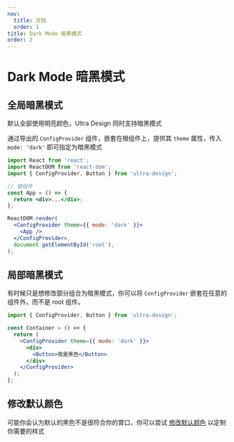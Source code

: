 ```yaml
---
nav:
  title: 文档
  order: 1
title: Dark Mode 暗黑模式
order: 2
---
```


# Dark Mode 暗黑模式

## 全局暗黑模式

默认全部使用明亮颜色，Ultra Design 同时支持暗黑模式

通过导出的 `ConfigProvider` 组件，嵌套在根组件上，提供其 `theme` 属性，传入 `mode: 'dark'` 即可指定为暗黑模式

```jsx | pure
import React from 'react';
import ReactDOM from 'react-dom';
import { ConfigProvider, Button } from 'ultra-design';

// 根组件
const App = () => {
  return <div>...</div>;
};

ReactDOM.render(
  <ConfigProvider theme={{ mode: 'dark' }}>
    <App />
  </ConfigProvider>,
  document.getElementById('root'),
);
```

## 局部暗黑模式

有时候只是想修改部分组合为暗黑模式，你可以将 `ConfigProvider` 嵌套在任意的组件外，而不是 root 组件。

```jsx | pure
import { ConfigProvider, Button } from 'ultra-design';

const Container = () => {
  return (
    <ConfigProvider theme={{ mode: 'dark' }}>
      <div>
        <Button>我是黑色</Button>
      </div>
    </ConfigProvider>
  );
};
```

## 修改默认颜色

可能你会认为默认的黑色不是很符合你的胃口，你可以尝试 [修改默认颜色](./customize-theme.md) 以定制你需要的样式
